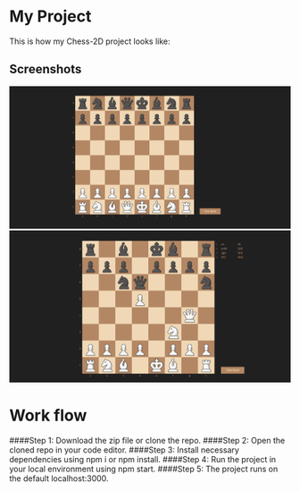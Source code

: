 # My Project

This is how my Chess-2D project looks like:

## Screenshots

![Screenshot 1](/assets/scr1.png)
![Screenshot 2](/assets/scr2.png)

# Work flow

####Step 1: Download the zip file or clone the repo.
####Step 2: Open the cloned repo in your code editor.
####Step 3: Install necessary dependencies using npm i or npm install.
####Step 4: Run the project in your local environment using npm start.
####Step 5: The project runs on the default localhost:3000.

